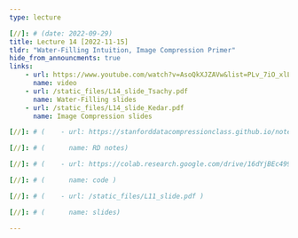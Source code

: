 ```yaml
---
type: lecture

[//]: # (date: 2022-09-29)
title: Lecture 14 [2022-11-15]
tldr: "Water-Filling Intuition, Image Compression Primer"
hide_from_announcments: true
links:
    - url: https://www.youtube.com/watch?v=AsoQkXJZAVw&list=PLv_7iO_xlL0Jgc35Pqn7XP5VTQ5krLMOl
      name: video
    - url: /static_files/L14_slide_Tsachy.pdf
      name: Water-Filling slides
    - url: /static_files/L14_slide_Kedar.pdf
      name: Image Compression slides

[//]: # (    - url: https://stanforddatacompressionclass.github.io/notes/lossy/rd.html)

[//]: # (      name: RD notes)

[//]: # (    - url: https://colab.research.google.com/drive/16dYjBEc499HgHoZRxcyeg0YmNAb5AwAW?usp=sharing)

[//]: # (      name: code )

[//]: # (    - url: /static_files/L11_slide.pdf )

[//]: # (      name: slides)

---
```





